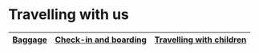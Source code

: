 # Travelling with us



| [Baggage](./baggage.md) | [Check-in and boarding](./baggage.md) | [Travelling with children](./baggage.md) |
| ------------- | ------------- | ------------- |